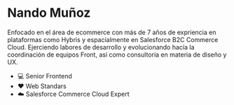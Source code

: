 # Nando Muñoz
Enfocado en el área de ecommerce con más de 7 años de expriencia en plataformas como Hybris y espacialmente en Salesforce B2C Commerce Cloud. Ejerciendo labores de desarrollo y evolucionando hacía la coordinación de equipos Front, así como consultoría en materia de diseño y UX.


* 💻 Senior Frontend 
* ❤️ Web Standars 
* ☁️ Salesforce Commerce Cloud Expert
